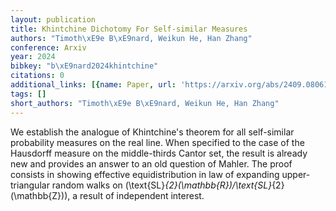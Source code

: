 ```yaml
---
layout: publication
title: Khintchine Dichotomy For Self-similar Measures
authors: "Timoth\xE9e B\xE9nard, Weikun He, Han Zhang"
conference: Arxiv
year: 2024
bibkey: "b\xE9nard2024khintchine"
citations: 0
additional_links: [{name: Paper, url: 'https://arxiv.org/abs/2409.08061'}]
tags: []
short_authors: "Timoth\xE9e B\xE9nard, Weikun He, Han Zhang"
---
```

We establish the analogue of Khintchine's theorem for all self-similar probability measures on the real line. When specified to the case of the Hausdorff measure on the middle-thirds Cantor set, the result is already new and provides an answer to an old question of Mahler. The proof consists in showing effective equidistribution in law of expanding upper-triangular random walks on \(\text\{SL\}_\{2\}(\mathbb\{R\})/\text\{SL\}_\{2\}(\mathbb\{Z\})\), a result of independent interest.